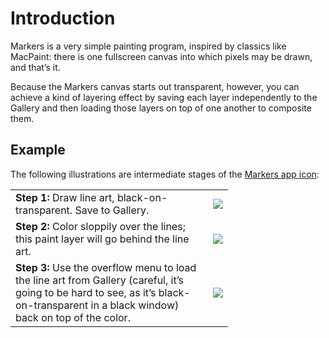 # Introduction #

Markers is a very simple painting program, inspired by classics like MacPaint: there is one fullscreen canvas into which pixels may be drawn, and that’s it.

Because the Markers canvas starts out transparent, however, you can achieve a kind of layering effect by saving each layer independently to the Gallery and then loading those layers on top of one another to composite them.

## Example ##

The following illustrations are intermediate stages of the [Markers app icon](https://picasaweb.google.com/114592751246503219483/TheMarkersIconStepByStep):

<table>

<tr><td width='300px'><strong>Step 1:</strong> Draw line art, black-on-transparent. Save to Gallery.</td><td> <img src='https://lh6.googleusercontent.com/-_GZ5WjtgLY4/T-aUgo2l6mI/AAAAAAAAUZM/ywFf61UCs_s/s288/1336441632190.png' /> </td></tr>

<tr><td> <strong>Step 2:</strong>  Color sloppily over the lines; this paint layer will go behind the line art. </td><td> <img src='https://lh6.googleusercontent.com/-dsoYjK3G5_U/T-aUg7-Q6JI/AAAAAAAAUZI/_nXNQNRItg4/s288/1336441745035.png' /> </td></tr>

<tr><td> <strong>Step 3:</strong> Use the overflow menu to load the line art from Gallery (careful, it’s going to be hard to see, as it’s black-on-transparent in a black window) back on top of the color. </td><td> <img src='https://lh6.googleusercontent.com/-Y0J15PN4EpM/T-aUhYq-UxI/AAAAAAAAUZs/68H1QYDkPeU/s288/1336441849694.png' /> </td></tr>

</table>